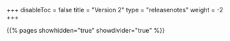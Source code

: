 +++
disableToc = false
title = "Version 2"
type = "releasenotes"
weight = -2
+++

{{% pages showhidden="true" showdivider="true" %}}
